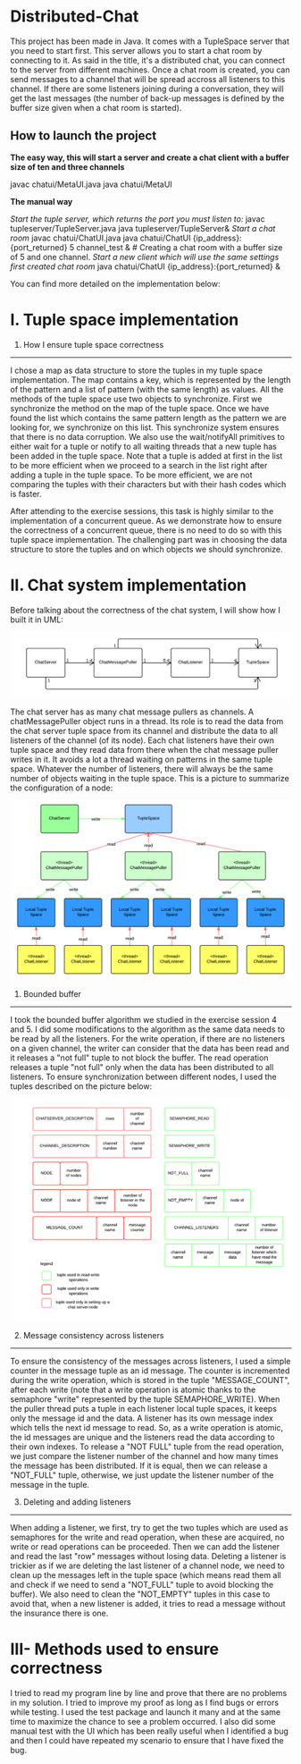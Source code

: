 Distributed-Chat
================

This project has been made in Java. It comes with a TupleSpace server that you need to start first. This server allows you to start a chat room by connecting to it. As said in the title, it's a distributed chat, you can connect to the server from different machines. Once a chat room is created, you can send messages to a channel that will be spread accross all listeners to this channel. If there are some listeners joining during a conversation, they will get the last messages (the number of back-up messages is defined by the buffer size given when a chat room is started).

How to launch the project
-------------------------
**The easy way, this will start a server and create a chat client with a buffer size of ten and three channels**

javac chatui/MetaUI.java 
java chatui/MetaUI

**The manual way**

*Start the tuple server, which returns the port you must listen to:*
javac tupleserver/TupleServer.java
java tupleserver/TupleServer&
*Start a chat room*
javac chatui/ChatUI.java
java chatui/ChatUI {ip_address}:{port_returned} 5 channel_test & # Creating a chat room with a buffer size of 5 and one channel.
*Start a new client which will use the same settings first created chat room*
java chatui/ChatUI {ip_address}:{port_returned} &

You can find more detailed on the implementation below: 

I. Tuple space implementation
=============================

1. How I ensure tuple space correctness 
---------------------------------------

I chose a map as data structure to store the tuples in my tuple space implementation. The map contains a key, which is represented by the length of the pattern and a list of pattern (with the same length) as values. All the methods of the tuple space use two objects to synchronize. First we synchronize the method on the map of the tuple space. Once we have found the list which contains the same pattern length as the pattern we are looking for, we synchronize on this list. This synchronize system ensures that there is no data corruption. We also use the wait/notifyAll primitives to either wait for a tuple or notify to all waiting threads that a new tuple has been added in the tuple space. Note that a tuple is added at first in the list to be more efficient when we proceed to a search in the list right after adding a tuple in the tuple space. To be more efficient, we are not comparing the tuples with their characters but with their hash codes which is faster.

After attending to the exercise sessions, this task is highly similar to the implementation of a concurrent queue. As we demonstrate how to ensure the correctness of a concurrent queue, there is no need to do so with this tuple space implementation. The challenging part was in choosing the data structure to store the tuples and on which objects we should synchronize.

II. Chat system implementation
=============================
Before talking about the correctness of the chat system, I will show how I built it in UML:

![alt text](https://github.com/arthurHamon2/Distributed-Chat/blob/master/images/UML.png "UML")


The chat server has as many chat message pullers as channels. A chatMessagePuller object runs in a thread. Its role is to read the data from the chat server tuple space from its channel and distribute the data to all listeners of the channel (of its node). Each chat listeners have their own tuple space and they read data from there when the chat message puller writes in it. It avoids a lot a thread waiting on patterns in the same tuple space. Whatever the number of listeners, there will always be the same number of objects waiting in the tuple space. This is a picture to summarize the configuration of a node:

![alt text](https://github.com/arthurHamon2/Distributed-Chat/blob/master/images/General.png "Summary")

1. Bounded buffer
-----------------

I took the bounded buffer algorithm we studied in the exercise session 4 and 5. I did some modifications to the algorithm as the same data needs to be read by all the listeners. For the write operation, if there are no listeners on a given channel, the writer can consider that the data has been read and it releases a "not full" tuple to not block the buffer. The read operation releases a tuple "not full" only when the data has been distributed to all listeners. To ensure synchronization between different nodes, I used the tuples described on the picture below:

 ![alt text](https://github.com/arthurHamon2/Distributed-Chat/blob/master/images/Tuples.png "Tuples used")

2. Message consistency across listeners
---------------------------------------

To ensure the consistency of the messages across listeners, I used a simple counter in the message tuple as an id message. The counter is incremented during the write operation, which is stored in the tuple "MESSAGE\_COUNT", after each write (note that a write operation is atomic thanks to the semaphore "write" represented by the tuple SEMAPHORE\_WRITE). When the puller thread puts a tuple in each listener local tuple spaces, it keeps only the message id and the data. A listener has its own message index which tells the next id message to read. So, as a write operation is atomic, the id messages are unique and the listeners read the data according to their own indexes. To release a "NOT FULL" tuple from the read operation, we just compare the listener number of the channel and how many times the message has been distributed. If it is equal, then we can release a "NOT\_FULL" tuple, otherwise, we just update the listener number of the message in the tuple.

3. Deleting and adding listeners
--------------------------------

When adding a listener, we first, try to get the two tuples which are used as semaphores for the write and read operation, when these are acquired, no write or read operations can be proceeded. Then we can add the listener and read the last "row" messages without losing data. Deleting a listener is trickier as if we are deleting the last listener of a channel node, we need to clean up the messages left in the tuple space (which means read them all and check if we need to send a "NOT\_FULL" tuple to avoid blocking the buffer). We also need to clean the "NOT\_EMPTY" tuples in this case to avoid that, when a new listener is added, it tries to read a message without the insurance there is one.

III- Methods used to ensure correctness
=======================================

I tried to read my program line by line and prove that there are no problems in my solution. I tried to improve my proof as long as I find bugs or errors while testing. I used the test package and launch it many and at the same time to maximize the chance to see a problem occurred. I also did some manual test with the UI which has been really useful when I identified a bug and then I could have repeated my scenario to ensure that I have fixed the bug.
